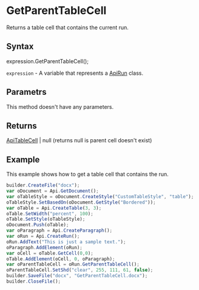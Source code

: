 # GetParentTableCell

Returns a table cell that contains the current run.

## Syntax

expression.GetParentTableCell();

`expression` - A variable that represents a [ApiRun](../ApiRun.md) class.

## Parametrs

This method doesn't have any parameters.

## Returns

[ApiTableCell](../../ApiTableCell/ApiTableCell.md) &#124; null (returns null is parent cell doesn't exist)

## Example

This example shows how to get a table cell that contains the run.

```javascript
builder.CreateFile("docx");
var oDocument = Api.GetDocument();
var oTableStyle = oDocument.CreateStyle("CustomTableStyle", "table");
oTableStyle.SetBasedOn(oDocument.GetStyle("Bordered"));
var oTable = Api.CreateTable(3, 3);
oTable.SetWidth("percent", 100);
oTable.SetStyle(oTableStyle);
oDocument.Push(oTable);
var oParagraph = Api.CreateParagraph();
var oRun = Api.CreateRun();
oRun.AddText("This is just a sample text.");
oParagraph.AddElement(oRun);
var oCell = oTable.GetCell(0,0);
oTable.AddElement(oCell, 0, oParagraph);
var oParentTableCell = oRun.GetParentTableCell();
oParentTableCell.SetShd("clear", 255, 111, 61, false);
builder.SaveFile("docx", "GetParentTableCell.docx");
builder.CloseFile();
```